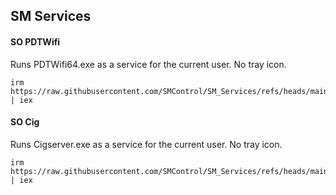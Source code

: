 ## SM Services

#### SO PDTWifi
Runs PDTWifi64.exe as a service for the current user. No tray icon.
```
irm https://raw.githubusercontent.com/SMControl/SM_Services/refs/heads/main/so_pdtwifi.ps1 | iex
```

#### SO Cig
Runs Cigserver.exe as a service for the current user. No tray icon.
```
irm https://raw.githubusercontent.com/SMControl/SM_Services/refs/heads/main/so_cigserver.ps1 | iex
```
